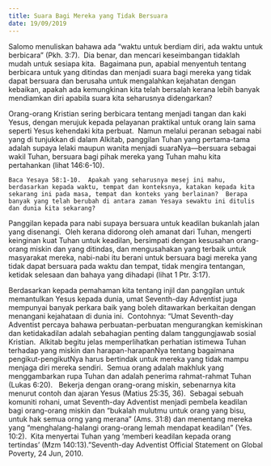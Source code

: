 ```yaml
---
title: Suara Bagi Mereka yang Tidak Bersuara
date: 19/09/2019
---
```


Salomo menuliskan bahawa ada “waktu untuk berdiam diri, ada waktu untuk berbicara” (Pkh. 3:7).  Dia benar, dan mencari keseimbangan tidaklah mudah untuk sesiapa kita.  Bagaimana pun, apabial menyentuh tentang berbicara untuk yang ditindas dan menjadi suara bagi mereka yang tidak dapat bersuara dan berusaha untuk mengalahkan kejahatan dengan kebaikan, apakah ada kemungkinan kita telah bersalah kerana lebih banyak mendiamkan diri apabila suara kita seharusnya didengarkan?

Orang-orang Kristian sering berbicara tentang menjadi tangan dan kaki Yesus, dengan merujuk kepada pelayanan praktikal untuk orang lain sama seperti Yesus kehendaki kita perbuat.  Namun melalui peranan sebagai nabi yang di tunjukkan di dalam Alkitab, panggilan Tuhan yang pertama-tama adalah supaya lelaki maupun wanita menjadi suaraNya—bersuara sebagai wakil Tuhan, bersuara bagi pihak mereka yang Tuhan mahu kita pertahankan (lihat 146:6-10).

`Baca Yesaya 58:1-10.  Apakah yang seharusnya mesej ini mahu, berdasarkan kepada waktu, tempat dan konteksnya, katakan kepada kita sekarang ini pada masa, tempat dan konteks yang berlainan?  Berapa banyak yang telah berubah di antara zaman Yesaya sewaktu ini ditulis dan dunia kita sekarang?`

Panggilan kepada para nabi supaya bersuara untuk keadilan bukanlah jalan yang disenangi.  Oleh kerana didorong oleh amanat dari Tuhan, mengerti keinginan kuat Tuhan untuk keadilan, bersimpati dengan kesusahan orang-orang miskin dan yang ditindas, dan mengusahakan yang terbaik untuk masyarakat mereka, nabi-nabi itu berani untuk bersuara bagi mereka yang tidak dapat bersuara pada waktu dan tempat, tidak mengira tentangan, ketidak selesaan dan bahaya yang dihadapi (lihat 1 Ptr. 3:17).

Berdasarkan kepada pemahaman kita tentang injil dan panggilan untuk memantulkan Yesus kepada dunia, umat Seventh-day Adventist juga mempunyai banyak perkara baik yang boleh ditawarkan berkaitan dengan menangani kejahataan di dunia ini.  Contohnya: “Umat Seventh-day Adventist percaya bahawa perbuatan-perbuatan mengurangkan kemiskinan dan ketidakadilan adalah sebahagian penting dalam tanggungjawab sosial Kristian.  Alkitab begitu jelas memperlihatkan perhatian istimewa Tuhan terhadap yang miskin dan harapan-harapanNya tentang bagaimana pengikut-pengikutNya harus bertindak untuk mereka yang tidak mampu menjaga diri mereka sendiri.  Semua orang adalah makhluk yang menggambarkan rupa Tuhan dan adalah penerima rahmat-rahmat Tuhan (Lukas 6:20).   Bekerja dengan orang-orang miskin, sebenarnya kita menurut contoh dan ajaran Yesus (Matius 25:35, 36).  Sebagai sebuah komuniti rohani, umat Seventh-day Adventist menjadi pembela keadilan bagi orang-orang miskin dan “bukalah mulutmu untuk orang yang bisu, untuk hak semua orng yang merana” (Ams. 31:8) dan menentang mereka yang “menghalang-halangi orang-orang lemah mendapat keadilan” (Yes. 10:2).  Kita menyertai Tuhan yang ‘memberi keadilan kepada orang tertindas’ (Mzm 140:13).”Seventh-day Adventist Official Statement on Global Poverty, 24 Jun, 2010.